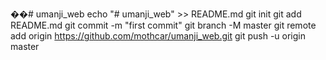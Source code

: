 ��#   u m a n j i _ w e b  
 
echo "# umanji_web" >> README.md
git init
git add README.md
git commit -m "first commit"
git branch -M master
git remote add origin https://github.com/mothcar/umanji_web.git
git push -u origin master
